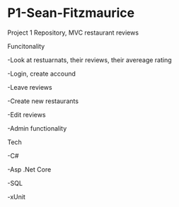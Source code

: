 # P1-Sean-Fitzmaurice
Project 1 Repository, MVC restaurant reviews


Funcitonality



-Look at restuarnats, their reviews, their avereage rating

-Login, create accound

-Leave reviews

-Create new restaurants

-Edit reviews

-Admin functionality


Tech

-C#

-Asp .Net Core

-SQL

-xUnit

